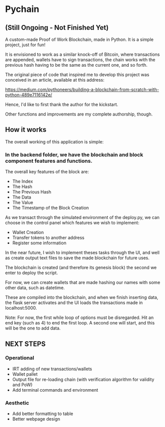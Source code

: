 # Pychain 
## (Still Ongoing - Not Finished Yet)
A custom-made Proof of Work Blockchain, made in Python.
It is a simple project, just for fun!

It is envisioned to work as a similar knock-off of Bitcoin, where transactions are appended, wallets have to sign transactions, the chain works with the previous hash having to be the same as the current one, and so forth.

The original piece of code that inspired me to develop this project was conceived in an article, available 
at this address: 

https://medium.com/pythoneers/building-a-blockchain-from-scratch-with-python-489e7116142e/

Hence, I'd like to first thank the author for the kickstart.

Other functions and improvements are my complete authorship, though.

## How it works

The overall working of this application is simple:

### In the backend folder, we have the blockchain and block component features and functions. 

The overall key features of the block are:
- The Index
- The Hash
- The Previous Hash
- The Data
- The Value
- The Timestamp of the Block Creation

As we transact through the simulated environment of the deploy.py, we can choose in the control panel which features we wish to implement:
- Wallet Creation
- Transfer tokens to another address
- Register some information

In the near future, I wish to implement theses tasks through the UI, and well as create output text files to save the made blockchain for future uses.

The blockchain is created (and therefore its genesis block) the second we enter to deploy the script.

For now, we can create wallets that are made hashing our names with some other data, such as datetime.

These are compiled into the blockchain, and when we finish inserting data, the flask server activates and the UI loads the transactions made in localhost:5000.

Note: For now, the first while loop of options must be disregarded.  Hit an end key (such as 4) to end the first loop. A second one will start, and this will be the one to add data.





## NEXT STEPS ##

### Operational ###
- IRT adding of new transactions/wallets
- Wallet pallet
- Output file for re-loading chain (with verification algorithm for validity and PoW)
- Add terminal commands and environment

### Aesthetic  ###
- Add better formatting to table
- Better webpage design




